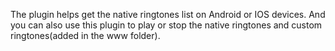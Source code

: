 
The plugin helps get the native ringtones list on Android or IOS devices.
And you can also use this plugin to play or stop the native ringtones and custom ringtones(added in the www folder).
